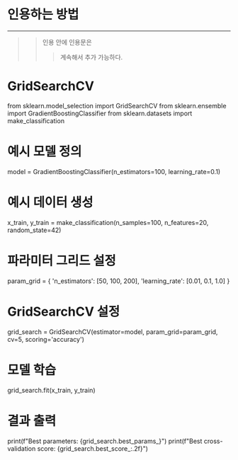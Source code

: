 # 인용하는 방법
---
>> 인용 안에 인용문은
>>> 계속해서 추가 가능하다.
>>>
# GridSearchCV
from sklearn.model_selection import GridSearchCV
from sklearn.ensemble import GradientBoostingClassifier
from sklearn.datasets import make_classification

# 예시 모델 정의
model = GradientBoostingClassifier(n_estimators=100, learning_rate=0.1)

# 예시 데이터 생성
x_train, y_train = make_classification(n_samples=100, n_features=20, random_state=42)

# 파라미터 그리드 설정
param_grid = {
    'n_estimators': [50, 100, 200],
    'learning_rate': [0.01, 0.1, 1.0]
}

# GridSearchCV 설정
grid_search = GridSearchCV(estimator=model, param_grid=param_grid, cv=5, scoring='accuracy')

# 모델 학습
grid_search.fit(x_train, y_train)

# 결과 출력
print(f"Best parameters: {grid_search.best_params_}")
print(f"Best cross-validation score: {grid_search.best_score_:.2f}")
